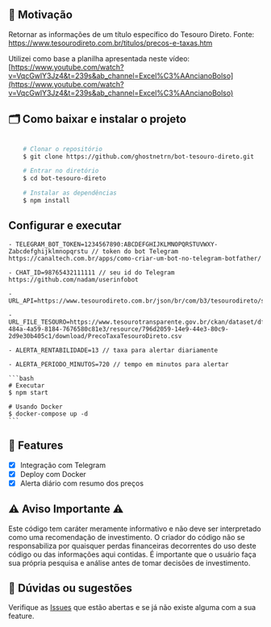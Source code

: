 ## 🚀 **Motivação**

Retornar as informações de um título específico do Tesouro Direto.
Fonte: https://www.tesourodireto.com.br/titulos/precos-e-taxas.htm

Utilizei como base a planilha apresentada neste vídeo: [https://www.youtube.com/watch?v=VqcGwlY3Jz4&t=239s&ab_channel=Excel%C3%AAncianoBolso](https://www.youtube.com/watch?v=VqcGwlY3Jz4&t=239s&ab_channel=Excel%C3%AAncianoBolso)

## 🗂 Como baixar e instalar o projeto

```bash

    # Clonar o repositório
    $ git clone https://github.com/ghostnetrn/bot-tesouro-direto.git

    # Entrar no diretório
    $ cd bot-tesouro-direto

    # Instalar as dependências
    $ npm install
```

## Configurar e executar
 
    - TELEGRAM_BOT_TOKEN=1234567890:ABCDEFGHIJKLMNOPQRSTUVWXY-Zabcdefghijklmnopqrstu // token do bot Telegram https://canaltech.com.br/apps/como-criar-um-bot-no-telegram-botfather/
    
    - CHAT_ID=98765432111111 // seu id do Telegram https://github.com/nadam/userinfobot
    
    - URL_API=https://www.tesourodireto.com.br/json/br/com/b3/tesourodireto/service/api/treasurybondsinfo.json
    
    - URL_FILE_TESOURO=https://www.tesourotransparente.gov.br/ckan/dataset/df56aa42-484a-4a59-8184-7676580c81e3/resource/796d2059-14e9-44e3-80c9-2d9e30b405c1/download/PrecoTaxaTesouroDireto.csv
    
    - ALERTA_RENTABILIDADE=13 // taxa para alertar diariamente
    
    - ALERTA_PERIODO_MINUTOS=720 // tempo em minutos para alertar

    ```bash
    # Executar
    $ npm start

    # Usando Docker
    $ docker-compose up -d
    ```
## 🌟 Features

- [x] Integração com Telegram
- [x] Deploy com Docker
- [x] Alerta diário com resumo dos preços

## ⚠️ Aviso Importante ⚠️

Este código tem caráter meramente informativo e não deve ser interpretado como uma recomendação de investimento. O criador do código não se responsabiliza por quaisquer perdas financeiras decorrentes do uso deste código ou das informações aqui contidas. É importante que o usuário faça sua própria pesquisa e análise antes de tomar decisões de investimento.

## 💜 Dúvidas ou sugestões

Verifique as [Issues](https://github.com/ghostnetrn/bot-tesouro-direto/issues) que estão abertas e se já não existe alguma com a sua feature.
